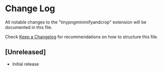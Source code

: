 # Change Log

All notable changes to the "tinypngminimifyandcrop" extension will be documented in this file.

Check [Keep a Changelog](http://keepachangelog.com/) for recommendations on how to structure this file.

## [Unreleased]

- Initial release